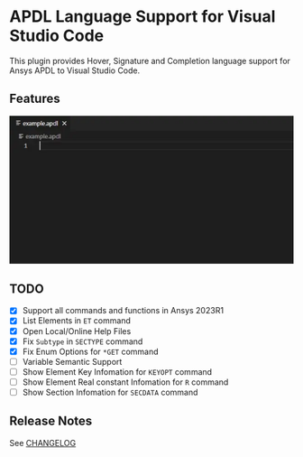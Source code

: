 # APDL Language Support for Visual Studio Code

This plugin provides Hover, Signature and Completion language support for Ansys APDL to Visual Studio Code.

## Features

![feature](images/feature.webp)

## TODO

- [x] Support all commands and functions in Ansys 2023R1
- [x] List Elements in `ET` command
- [x] Open Local/Online Help Files
- [x] Fix `Subtype` in `SECTYPE` command
- [x] Fix Enum Options for `*GET` command
- [ ] Variable Semantic Support
- [ ] Show Element Key Infomation for `KEYOPT` command
- [ ] Show Element Real constant Infomation for `R` command
- [ ] Show Section Infomation for `SECDATA` command

## Release Notes

See [CHANGELOG](CHANGELOG.md)
